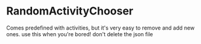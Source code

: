 # RandomActivityChooser
Comes predefined with activities, but it's very easy to remove and add new ones. use this when you're bored!
don't delete the json file
